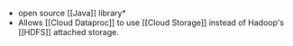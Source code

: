 * open source [[Java]] library*
* Allows [[Cloud Dataproc]] to use [[Cloud Storage]] instead of Hadoop's [[HDFS]] attached storage.



